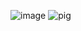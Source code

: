 ![image](http://wx1.sinaimg.cn/mw690/71081ab7gy1fthjupk6rzj20u0140af3.jpg)
![pig](http://wx2.sinaimg.cn/mw690/71081ab7gy1fthjrv9aouj20u0140mzz.jpg)
